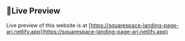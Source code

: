 ## 🚀Live Preview

Live preview of this website is at [https://squarespace-landing-page-arj.netlify.app](https://squarespace-landing-page-arj.netlify.app)
